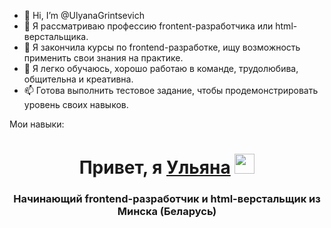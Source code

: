 - 👋 Hi, I’m @UlyanaGrintsevich
- 👀 Я рассматриваю профессию frontent-разработчика или html-верстальщика. 
- 🌱 Я закончила курсы по frontend-разработке, ищу возможность применить свои знания на практике.
- 💞️ Я легко обучаюсь, хорошо работаю в команде, трудолюбива, общительна и креативна.
- 📫 Готова выполнить тестовое задание, чтобы продемонстрировать уровень своих навыков. 

Мои навыки:
<h1 align="center">Привет, я <a href="https://daniilshat.ru/" target="_blank">Ульяна</a> 
<img src="https://github.com/blackcater/blackcater/raw/main/images/Hi.gif" height="32"/></h1>
<h3 align="center">Начинающий frontend-разработчик и html-верстальщик из Минска (Беларусь)</h3>
<!---
UlyanaGrintsevich/UlyanaGrintsevich is a ✨ special ✨ repository because its `README.md` (this file) appears on your GitHub profile.
You can click the Preview link to take a look at your changes.
--->
